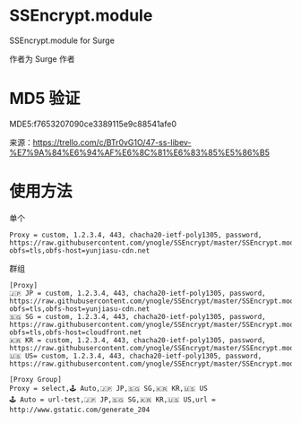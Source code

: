 # SSEncrypt.module
SSEncrypt.module for Surge

作者为 Surge 作者

# MD5 验证
MDE5:f7653207090ce3389115e9c88541afe0

来源：https://trello.com/c/BTr0vG1O/47-ss-libev-%E7%9A%84%E6%94%AF%E6%8C%81%E6%83%85%E5%86%B5

# 使用方法
单个
```
Proxy = custom, 1.2.3.4, 443, chacha20-ietf-poly1305, password, https://raw.githubusercontent.com/ynogle/SSEncrypt/master/SSEncrypt.module, obfs=tls,obfs-host=yunjiasu-cdn.net
```
群组
```
[Proxy]
🇯🇵 JP = custom, 1.2.3.4, 443, chacha20-ietf-poly1305, password, https://raw.githubusercontent.com/ynogle/SSEncrypt/master/SSEncrypt.module, obfs=tls,obfs-host=yunjiasu-cdn.net
🇸🇬 SG = custom, 1.2.3.4, 443, chacha20-ietf-poly1305, password, https://raw.githubusercontent.com/ynogle/SSEncrypt/master/SSEncrypt.module, obfs=tls,obfs-host=cloudfront.net
🇰🇷 KR = custom, 1.2.3.4, 443, chacha20-ietf-poly1305, password, https://raw.githubusercontent.com/ynogle/SSEncrypt/master/SSEncrypt.module
🇺🇸 US= custom, 1.2.3.4, 443, chacha20-ietf-poly1305, password, https://raw.githubusercontent.com/ynogle/SSEncrypt/master/SSEncrypt.module

[Proxy Group]
Proxy = select,🕹 Auto,🇯🇵 JP,🇸🇬 SG,🇰🇷 KR,🇺🇸 US
🕹 Auto = url-test,🇯🇵 JP,🇸🇬 SG,🇰🇷 KR,🇺🇸 US,url = http://www.gstatic.com/generate_204
```

